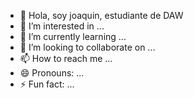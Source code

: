 - 👋 Hola, soy joaquin, estudiante de DAW
- 👀 I’m interested in ...
- 🌱 I’m currently learning ...
- 💞️ I’m looking to collaborate on ...
- 📫 How to reach me ...
- 😄 Pronouns: ...
- ⚡ Fun fact: ...

<!---
Jhmalu/Jhmalu is a ✨ special ✨ repository because its `README.md` (this file) appears on your GitHub profile.
You can click the Preview link to take a look at your changes.
--->
